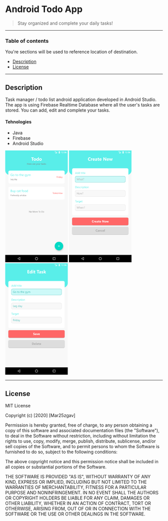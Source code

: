 # Android Todo App

> Stay organized and complete your daily tasks!

---

### Table of contents
You're sections will be used to reference location of destination.

- [Description](#description)
- [License](#license)

---

## Description

Task manager / todo list android application developed in Android Studio. <br> The app is using Firebase Realtime Database where all the user's tasks are stored. You can add, edit and complete your tasks.

#### Tehnologies

- Java
- Firebase
- Android Studio

<p float="left">
  <img src="images/screenshot1.png" width="200" />
  <img src="images/screenshot2.png" width="200" /> 
  <img src="images/screenshot3.png" width="200" />
</p>

---

##   License

MIT License

Copyright (c) [2020] [Mar25zgav]

Permission is hereby granted, free of charge, to any person obtaining a copy of this software and associated documentation files (the "Software"), to deal in the Software without restriction, including without limitation the rights to use, copy, modify, merge, publish, distribute, sublicense, and/or sell copies of the Software, and to permit persons to whom the Software is furnished to do so, subject to the following conditions:

The above copyright notice and this permission notice shall be included in all copies or substantial portions of the Software.

THE SOFTWARE IS PROVIDED "AS IS", WITHOUT WARRANTY OF ANY KIND, EXPRESS OR IMPLIED, INCLUDING BUT NOT LIMITED TO THE WARRANTIES OF MERCHANTABILITY, FITNESS FOR A PARTICULAR PURPOSE AND NONINFRINGEMENT. IN NO EVENT SHALL THE AUTHORS OR COPYRIGHT HOLDERS BE LIABLE FOR ANY CLAIM, DAMAGES OR OTHER LIABILITY, WHETHER IN AN ACTION OF CONTRACT, TORT OR OTHERWISE, ARISING FROM, OUT OF OR IN CONNECTION WITH THE SOFTWARE OR THE USE OR OTHER DEALINGS IN THE SOFTWARE.